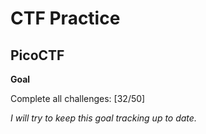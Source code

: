 # CTF Practice

## PicoCTF

**Goal**

Complete all challenges: [32/50]

*I will try to keep this goal tracking up to date.*
